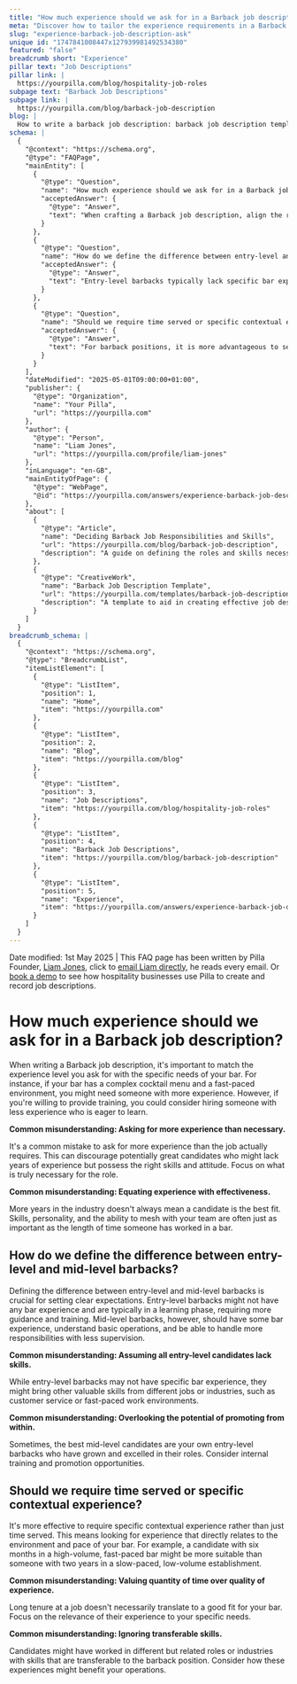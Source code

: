 ```yaml
---
title: "How much experience should we ask for in a Barback job description?"
meta: "Discover how to tailor the experience requirements in a Barback job description to match your bar's specific needs and avoid common hiring mistakes."
slug: "experience-barback-job-description-ask"
unique id: "1747841008447x127939981492534380"
featured: "false"
breadcrumb short: "Experience"
pillar text: "Job Descriptions"
pillar link: |
  https://yourpilla.com/blog/hospitality-job-roles
subpage text: "Barback Job Descriptions"
subpage link: |
  https://yourpilla.com/blog/barback-job-description
blog: |
  How to write a barback job description: barback job description template included.
schema: |
  {
    "@context": "https://schema.org",
    "@type": "FAQPage",
    "mainEntity": [
      {
        "@type": "Question",
        "name": "How much experience should we ask for in a Barback job description?",
        "acceptedAnswer": {
          "@type": "Answer",
          "text": "When crafting a Barback job description, align the requested experience level with your bar's specific needs. If your establishment features a complex cocktail menu and operates at a fast pace, consider candidates with more industry experience. Alternatively, if training is provided, applicants with less experience but a readiness to learn may also be suitable. Consider the real needs of the role and focus on recruiting based on skills and attitude rather than just years of experience."
        }
      },
      {
        "@type": "Question",
        "name": "How do we define the difference between entry-level and mid-level barbacks?",
        "acceptedAnswer": {
          "@type": "Answer",
          "text": "Entry-level barbacks typically lack specific bar experience and are in a learning phase that requires extensive guidance. On the other hand, mid-level barbacks should have some experience in bar environments, understand basic operations, and manage more responsibilities independently. Assessing the skills and potential for growth within your team can also help in promoting entry-level employees who demonstrate aptitude and commitment."
        }
      },
      {
        "@type": "Question",
        "name": "Should we require time served or specific contextual experience for a Barback?",
        "acceptedAnswer": {
          "@type": "Answer",
          "text": "For barback positions, it is more advantageous to seek specific contextual experience over mere time served. Evaluate candidates based on their experience in settings similar to yours in terms of volume and pace. This approach ensures that new hires are more likely to adapt and excel in your specific bar environment. Also, consider the potential advantages of transferable skills from other industries or roles."
        }
      }
    ],
    "dateModified": "2025-05-01T09:00:00+01:00",
    "publisher": {
      "@type": "Organization",
      "name": "Your Pilla",
      "url": "https://yourpilla.com"
    },
    "author": {
      "@type": "Person",
      "name": "Liam Jones",
      "url": "https://yourpilla.com/profile/liam-jones"
    },
    "inLanguage": "en-GB",
    "mainEntityOfPage": {
      "@type": "WebPage",
      "@id": "https://yourpilla.com/answers/experience-barback-job-description-ask"
    },
    "about": [
      {
        "@type": "Article",
        "name": "Deciding Barback Job Responsibilities and Skills",
        "url": "https://yourpilla.com/blog/barback-job-description",
        "description": "A guide on defining the roles and skills necessary for a Barback at your establishment."
      },
      {
        "@type": "CreativeWork",
        "name": "Barback Job Description Template",
        "url": "https://yourpilla.com/templates/barback-job-description",
        "description": "A template to aid in creating effective job descriptions for barback positions, tailored to specific bar needs."
      }
    ]
  }
breadcrumb_schema: |
  {
    "@context": "https://schema.org",
    "@type": "BreadcrumbList",
    "itemListElement": [
      {
        "@type": "ListItem",
        "position": 1,
        "name": "Home",
        "item": "https://yourpilla.com"
      },
      {
        "@type": "ListItem",
        "position": 2,
        "name": "Blog",
        "item": "https://yourpilla.com/blog"
      },
      {
        "@type": "ListItem",
        "position": 3,
        "name": "Job Descriptions",
        "item": "https://yourpilla.com/blog/hospitality-job-roles"
      },
      {
        "@type": "ListItem",
        "position": 4,
        "name": "Barback Job Descriptions",
        "item": "https://yourpilla.com/blog/barback-job-description"
      },
      {
        "@type": "ListItem",
        "position": 5,
        "name": "Experience",
        "item": "https://yourpilla.com/answers/experience-barback-job-description-ask"
      }
    ]
  }
---
```


Date modified: 1st May 2025 | This FAQ page has been written by Pilla Founder, [Liam Jones](https://yourpilla.com/profile/liam-jones), click to [email Liam directly](https://mailto:liam@yourpilla.com), he reads every email. Or [book a demo](https://calendly.com/pilla/demo) to see how hospitality businesses use Pilla to create and record job descriptions.

# How much experience should we ask for in a Barback job description?

When writing a Barback job description, it's important to match the experience level you ask for with the specific needs of your bar. For instance, if your bar has a complex cocktail menu and a fast-paced environment, you might need someone with more experience. However, if you're willing to provide training, you could consider hiring someone with less experience who is eager to learn.

**Common misunderstanding: Asking for more experience than necessary.**

It's a common mistake to ask for more experience than the job actually requires. This can discourage potentially great candidates who might lack years of experience but possess the right skills and attitude. Focus on what is truly necessary for the role.

**Common misunderstanding: Equating experience with effectiveness.**

More years in the industry doesn't always mean a candidate is the best fit. Skills, personality, and the ability to mesh with your team are often just as important as the length of time someone has worked in a bar.

## How do we define the difference between entry-level and mid-level barbacks?

Defining the difference between entry-level and mid-level barbacks is crucial for setting clear expectations. Entry-level barbacks might not have any bar experience and are typically in a learning phase, requiring more guidance and training. Mid-level barbacks, however, should have some bar experience, understand basic operations, and be able to handle more responsibilities with less supervision.

**Common misunderstanding: Assuming all entry-level candidates lack skills.**

While entry-level barbacks may not have specific bar experience, they might bring other valuable skills from different jobs or industries, such as customer service or fast-paced work environments.

**Common misunderstanding: Overlooking the potential of promoting from within.**

Sometimes, the best mid-level candidates are your own entry-level barbacks who have grown and excelled in their roles. Consider internal training and promotion opportunities.

## Should we require time served or specific contextual experience?

It's more effective to require specific contextual experience rather than just time served. This means looking for experience that directly relates to the environment and pace of your bar. For example, a candidate with six months in a high-volume, fast-paced bar might be more suitable than someone with two years in a slow-paced, low-volume establishment.

**Common misunderstanding: Valuing quantity of time over quality of experience.**

Long tenure at a job doesn't necessarily translate to a good fit for your bar. Focus on the relevance of their experience to your specific needs.

**Common misunderstanding: Ignoring transferable skills.**

Candidates might have worked in different but related roles or industries with skills that are transferable to the barback position. Consider how these experiences might benefit your operations.